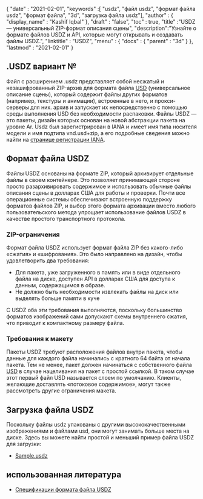 {
  "date" : "2021-02-01",
  "keywords" :[ "usdz", "файл usdz", "формат файла usdz", "формат файла", "3d", "загрузка файла usdz"],
  "author" : {
    "display_name" : "Kashif Iqbal"
},
  "draft" : "false",
  "toc" : true,
  "title" :"USDZ — универсальный ZIP-формат описания сцены",
  "description":"Узнайте о формате файлов USDZ и API, которые могут открывать и создавать файлы USDZ.",
  "linktitle" : "USDZ",
  "menu" : {
    "docs" : {
      "parent" : "3d"
}
},
  "lastmod" : "2021-02-01"
}

## .USDZ вариант №

Файл с расширением .usdz представляет собой несжатый и незашифрованный ZIP-архив для формата файла [USD](/ru/3d/usd/) (универсальное описание сцены), который содержит файлы других форматов (например, текстуры и анимации), встроенные в него, и прокси-серверы для них. архив и запускает их непосредственно с помощью среды выполнения USD без необходимости распаковки. Файлы USDZ — это пакеты, дизайн которых основан на новой абстракции пакета на уровне Ar. Usdz был зарегистрирован в IANA и имеет имя типа носителя модели и имя подтипа vnd.usd+zip, а его подробные сведения можно найти на [странице регистрации IANA](https://www.iana.org/assignments/media-types/model/vnd.usdz+zip).

## Формат файла USDZ

Файлы USDZ основаны на формате ZIP, который архивирует отдельные файлы в своем контейнере. Это позволяет принимающей стороне просто разархивировать содержимое и использовать обычные файлы описания сцены в долларах США для работы и проверки. Почти все операционные системы обеспечивают встроенную поддержку форматов файлов ZIP, и выбор этого формата архивации вместо любого пользовательского метода упрощает использование файлов USDZ в качестве простого транспортного протокола.

### ZIP-ограничения

Формат файла USDZ использует формат файла ZIP без какого-либо «сжатия» и «шифрования». Это было направлено на дизайн, чтобы удовлетворить два требования:

* Для пакета, уже загруженного в память или в виде отдельного файла на диске, доступен API в долларах США для доступа к данным, содержащимся в образе.
* Не должно быть необходимости извлекать файлы на диск или выделять больше памяти в куче

С USDZ оба эти требования выполняются, поскольку большинство форматов изображений сами допускают схемы внутреннего сжатия, что приводит к компактному размеру файла.

### Требования к макету

Пакеты USDZ требуют расположения файлов внутри пакета, чтобы данные для каждого файла начинались с кратного 64 байта от начала пакета. Тем не менее, пакет должен начинаться с собственного файла [USD](/ru/3d/usd/) в случае нацеливания на пакет с простой ссылкой. В таком случае этот первый файл USD называется слоем по умолчанию. Клиенты, желающие доставлять «потоковое содержимое», могут также рассмотреть другие ограничения макета.

## Загрузка файла USDZ
Поскольку файлы usdz упакованы с другими высококачественными изображениями и файлами usd, они могут занимать больше места на диске. Здесь вы можете найти простой и меньший пример файла USDZ для загрузки:

- [Sample.usdz](../sample.usdz)

## использованная литература

* [Спецификации формата файла USDZ](https://openusd.org/release/spec_usdz.html)
